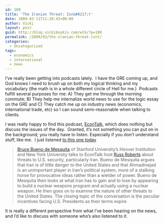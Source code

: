 ```yaml
---
id: 189
title: 'The Iranian Threat: Isn&#8217;t'
date: 2009-03-11T21:28:43+00:00
author: Vicki
layout: post
guid: http://blog.vickiboykis.com/wlb/?p=189
permalink: /2009/03/the-iranian-threat-isnt/
categories:
  - Uncategorized
tags:
  - economics
  - international
  - news
---
```

I&#8217;ve really been getting into podcasts lately.  I have the GRE coming up, and God knows I need to brush up on both my logical thinking and my vocabulary (the math is in a whole different circle of Hell for me.)  Podcasts fulfill several purposes for me: A) They get me through the morning commute; B) They help me internalize world news to use for the logic essay on the GRE and C) They catch me up on industry news (economics, international trade, etc) so I can sound semi-reasonable when talking to clients.

I was really happy to find this podcast, [EconTalk](http://www.econtalk.org/archives.html), which does nothing but discuss the issues of the day.  Granted, it&#8217;s not something you can put on in the background; you really have to listen. Especially if you don&#8217;t understand stuff, like me.  I just listened [to this one today](http://www.econtalk.org/archives/2008/08/bueno_de_mesqui_1.html)

> <a href="http://www.hoover.org/bios/bdm.html" target="new">Bruce Bueno de Mesquita</a> of Stanford University&#8217;s Hoover Institution and New York University talks to EconTalk host [Russ Roberts](http://www.econlib.org/library/About.html#roberts) about threats to U.S. security, particularly Iran. Bueno de Mesquita argues that Iran is of little danger to the United States and that Ahmadinejad is an unimportant player in Iran&#8217;s political system, more of a stalking horse for provocative ideas rather than a wielder of power. Bueno de Mesquita then looks at what Iran has to gain and to lose by appearing to build a nuclear weapons program and actually using a nuclear weapon. He then goes on to examine the nature of other threats to the United States. The closing topic of the conversation is the peculiar incentives facing U.S. Presidents as their terms expire

It is really a different perspective from what I&#8217;ve been hearing on the news, and I&#8217;d like to discuss with someone who&#8217;s also listened to it.